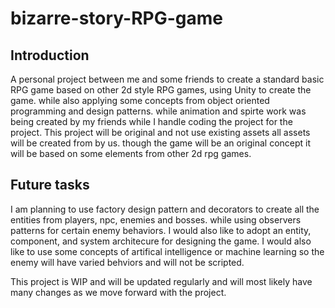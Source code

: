# bizarre-story-RPG-game
## Introduction
A personal project between me and some friends to create a standard basic RPG game based on other 2d style RPG games, using Unity to create the game. while also applying some concepts from object oriented programming and design patterns. while animation and spirte work was being created by my friends while I handle coding the project for the project. This project will be original and not use existing assets all assets will be created from by us. though the game will be an original concept it will be based on some elements from other 2d rpg games.

## Future tasks
I am planning to use factory design pattern and decorators to create all the entities from players, npc, enemies and bosses.
while using observers patterns for certain enemy behaviors. I would also like to adopt an entity, component, and system architecure for designing the game. I would also like to use some concepts of artifical intelligence or machine learning so the enemy will have varied behviors and will not be scripted. 

This project is WIP and will be updated regularly and will most likely have many changes as we move forward with the project.
